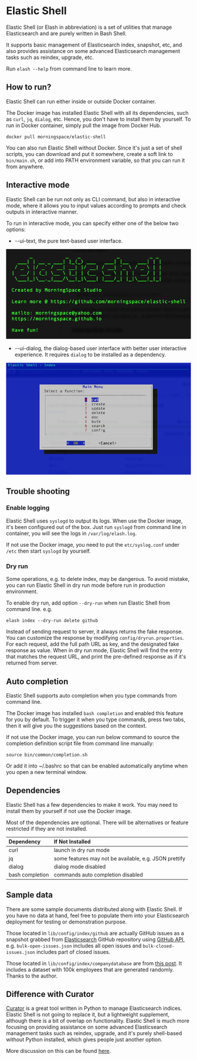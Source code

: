 # Elastic Shell

Elastic Shell (or Elash in abbreviation) is a set of utilities that manage Elasticsearch and are purely written in Bash Shell.

It supports basic management of Elasticsearch index, snapshot, etc, and also provides assistance on some advanced Elasticsearch management tasks such as reindex, upgrade, etc.

Run `elash --help` from command line to learn more.

## How to run?

Elastic Shell can run either inside or outside Docker container.

The Docker image has installed Elastic Shell with all its dependencies, such as `curl`, `jq`, `dialog`, etc. Hence, you don't have to install them by yourself. To run in Docker container, simply pull the image from Docker Hub.
```
docker pull morningspace/elastic-shell
```

You can also run Elastic Shell without Docker. Since it's just a set of shell scripts, you can download and put it somewhere, create a soft link to `bin/main.sh`, or add into PATH environment variable, so that you can run it from anywhere.

## Interactive mode

Elastic Shell can be run not only as CLI command, but also in interactive mode, where it allows you to input values according to prompts and check outputs in interactive manner.

To run in interactive mode, you can specify either one of the below two options:

* --ui-text, the pure text-based user interface.

![](images/ui-text.png)

* --ui-dialog, the dialog-based user interface with better user interactive experience. It requires `dialog` to be installed as a dependency.

![](images/ui-dialog.png)

## Trouble shooting

### Enable logging

Elastic Shell uses `syslogd` to output its logs. When use the Docker image, it's been configured out of the box. Just run `syslogd` from command line in container, you will see the logs in `/var/log/elash.log`.

If not use the Docker image, you need to put the `etc/syslog.conf` under `/etc` then start `syslogd` by yourself.

### Dry run

Some operations, e.g. to delete index, may be dangerous. To avoid mistake, you can run Elastic Shell in dry run mode before run in production environment.

To enable dry run, add option `--dry-run` when run Elastic Shell from command line. e.g.
```
elash index --dry-run delete github
```

Instead of sending request to server, it always returns the fake response. You can customize the response by modifying `config/dryrun.properties`. For each request, add the full path URL as key, and the designated fake response as value. When in dry run mode, Elastic Shell will find the entry that matches the request URL, and print the pre-defined response as if it's returned from server.

## Auto completion

Elastic Shell supports auto completion when you type commands from command line.

The Docker image has installed `bash completion` and enabled this feature for you by default. To trigger it when you type commands, press two tabs, then it will give you the suggestions based on the context.

If not use the Docker image, you can run below command to source the completion definition script file from command line manually:
```
source bin/common/completion.sh
```

Or add it into ~/.bashrc so that can be enabled automatically anytime when you open a new terminal window.

## Dependencies

Elastic Shell has a few dependencies to make it work. You may need to install them by yourself if not use the Docker image. 

Most of the dependencies are optional. There will be alternatives or feature restricted if they are not installed.

|Dependency			|If Not Installed
|:----					|:----
|curl           |launch in dry run mode
|jq             |some features may not be available, e.g. JSON prettify
|dialog         |dialog mode disabled
|bash completion|commands auto completion disabled

## Sample data

There are some sample documents distributed along with Elastic Shell. If you have no data at hand, feel free to populate them into your Elasticsearch deployment for testing or demonstration purpose.

Those located in `lib/config/index/github` are actually GitHub issues as a snapshot grabbed from [Elasticsearch](https://github.com/elastic/elasticsearch) GitHub repository using [GitHub API](https://developer.github.com/), e.g. `bulk-open-issues.json` includes all open issues and `bulk-closed-issues.json` includes part of closed issues.

Those located in `lib/config/index/companydatabase` are from [this post](http://ikeptwalking.com/elasticsearch-sample-data/). It includes a dataset with 100k employees that are generated randomly. Thanks to the author.

## Difference with Curator

[Curator](https://github.com/elastic/curator) is a great tool written in Python to manage Elasticsearch indices. Elastic Shell is not going to replace it, but a lightweight supplement, although there is a bit of overlap on functionality. Elastic Shell is much more focusing on providing assistance on some advanced Elasticsearch management tasks such as reindex, upgrade, and it's purely shell-based without Python installed, which gives people just another option.

More discussion on this can be found [here](https://discuss.elastic.co/t/looking-for-shell-based-elasticsearch-client-or-something-similar-to-curator-run-in-command-line/166009/5).
